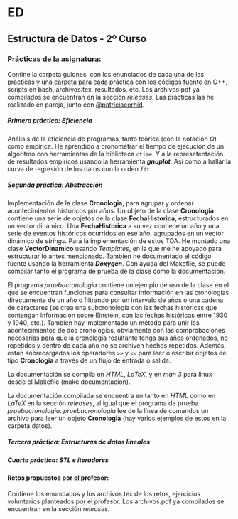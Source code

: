 # ED
## Estructura de Datos - 2º Curso

### Prácticas de la asignatura:

Contine la carpeta guiones, con los enunciados de cada una de las
prácticas y una carpeta para cada práctica con los códigos fuente en
C++, scripts en bash, archivos.tex, resultados, etc. Los archivos.pdf ya
compilados se encuentran en la sección *releases*. Las prácticas las he
realizado en pareja, junto con [@patriciacorhid](https://github.com/patriciacorhid).

##### Primera práctica: Eficiencia

Análisis de la eficiencia de programas, tanto teórica (con la notación *O*)
como empírica. He aprendido a cronometrar el tiempo de ejecución de un algoritmo
con herramientas de la biblioteca `ctime`. Y a la represetentación de resultados
empíricos usando la herramienta ***gnuplot***. Así como a hallar la curva de 
regresión de los datos con la orden `fit`.

##### Segunda práctica: Abstracción

Implementación de la clase **Cronologia**, para agrupar y ordenar acontecimientos
históricos por años. Un objeto de la clase **Cronologia** contiene una serie de
objetos de la clase **FechaHistorica**, estructurados en un vector dinámico.
Una **FechaHistorica** a su vez contiene un año y una serie de eventos históricos
ocurridos en ese año, agrupados en un vector dinámico de *strings*.
Para la implementación de estos TDA. He montado una clase **VectorDinamico**
usando *Templates*, en la que me he apoyado para estructurar lo antes mencionado. También he documentado el código fuente usando la herramienta ***Doxygen***.
Con ayuda del Makefile, se puede compilar tanto el programa de prueba de la clase como la documentación.

El programa *pruebacronologia* contiene un ejemplo de uso de la clase en el que
se encuentran funciones para consultar información en las cronologías directamente
de un año o filtrando por un intervalo de años o una cadena de caracteres (se 
crea una subcronología con las fechas históricas que contengan información sobre
Einstein, con las fechas históricas entre 1930 y 1940, etc.). También hay implementado
un método para unir los acontecimientos de dos cronologías, obviamente con las
comprobaciones necesarias para que la cronología resultante tenga sus años
ordenados, no repetidos y dentro de cada año no se archiven hechos repetidos.
Además, están sobrecargados los operadores `>>` y `<<` para leer o escribir
objetos del tipo **Cronologia** a través de un flujo de entrada o salida.

La documentación se compila en *HTML*, *LaTeX*, y en *man 3* para linux desde el
Makefile (make documentacion).

La documentación compilada se encuentra en tanto en *HTML* como en *LaTeX* en la
sección *releases*, al igual que el programa de prueba *pruebacronologia*.
*pruebacronologia* lee de la línea de comandos un archivo para leer un objeto
**Cronologia** (hay varios ejemplos de estos en la carpeta datos).

##### Tercera práctica: Estructuras de datos lineales


##### Cuarta práctica: STL e iteradores


#### Retos propuestos por el profesor:

Contiene los enunciados y los archivos.tex de los retos, ejercicios voluntarios
planteados por el profesor. Los archivos.pdf ya compilados se encuentran en la 
sección *releases*.
